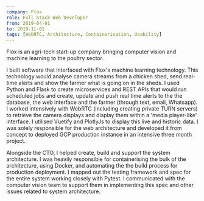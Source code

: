 ```yaml
---
company: Flox
role: Full Stack Web Developer
from: 2019-04-01
to: 2019-11-01
tags: [WebRTC, Architecture, Containerisation, Usability]
---
```

Flox is an agri-tech start-up company bringing computer vision and machine learning to the poultry sector.

I built software that interfaced with Flox's machine learning technology. This technology would analyse camera streams from a chicken shed, send real-time alerts and show the farmer what is going on in the sheds. I used Python and Flask to create microservices and REST APIs that would run scheduled jobs and create, update and push real time alerts to the the database, the web interface and the farmer (through text, email, Whatsapp). I worked intensively with WebRTC (including creating private TURN servers) to retrieve the camera displays and display them within a 'media player-like' interface. I utilised Vuetify and PlotlyJs to display this live and historic data. I was solely responsible for the web architecture and developed it from concept to deployed GCP production instance in an intensive three month project.

Alongside the CTO, I helped create, build and support the system architecture. I was heavily responsible for containerising the bulk of the architecture, using Docker, and automating the the build process for production deployment. I mapped out the testing framework and spec for the entire system working closely with Pytest. I communicated with the computer vision team to support them in implementing this spec and other issues related to system architecture.